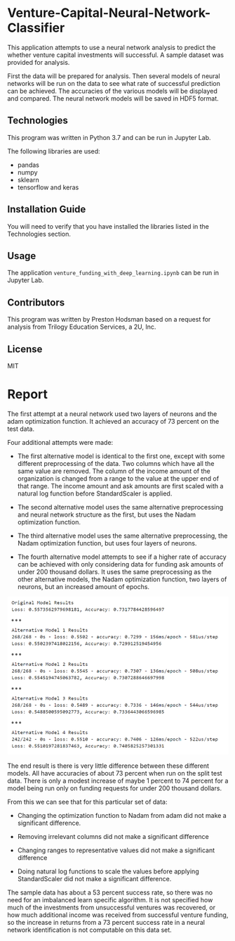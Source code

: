 # Venture-Capital-Neural-Network-Classifier

This application attempts to use a neural network analysis to predict the whether venture capital investments will successful. A sample dataset was provided for analysis.

First the data will be prepared for analysis. Then several models of neural networks will be run on the data to see what rate of successful prediction can be achieved. The accuracies of the various models will be displayed and compared. The neural network models will be saved in HDF5 format.

## Technologies

This program was written in Python 3.7 and can be run in Jupyter Lab.

The following libraries are used:

- pandas
- numpy
- sklearn
- tensorflow and keras

## Installation Guide

You will need to verify that you have installed the libraries listed in the Technologies section.

## Usage

The application `venture_funding_with_deep_learning.ipynb` can be run in Jupyter Lab. 

## Contributors
This program was written by Preston Hodsman based on a request for analysis from Trilogy Education Services, a 2U, Inc.

## License
MIT

# Report

The first attempt at a neural network used two layers of neurons and the adam optimization function. It achieved an accuracy of 73 percent on the test data.

Four additional attempts were made:

- The first alternative model is identical to the first one, except with some different preprocessing of the data. Two columns which have all the same value are removed. The column of the income amount of the organization is changed from a range to the value at the upper end of that range. The income amount and ask amounts are first scaled with a natural log function before StandardScaler is applied.

- The second alternative model uses the same alternative preprocessing and neural network structure as the first, but uses the Nadam optimization function.

- The third alternative model uses the same alternative preprocessing, the Nadam optimization function, but uses four layers of neurons.

- The fourth alternative model attempts to see if a higher rate of accuracy can be achieved with only considering data for funding ask amounts of under 200 thousand dollars. It uses the same preprocessing as the other alternative models, the Nadam optimization function, two layers of neurons, but an increased amount of epochs.

![](https://raw.githubusercontent.com/phodsman/Venture-Capital-Neural-Network-Classifier/main/Screenshot%202021-12-16%20103653.png)

The end result is there is very little difference between these different models. All have accuracies of about 73 percent when run on the split test data. There is only a modest increase of maybe 1 percent to 74 percent for a model being run only on funding requests for under 200 thousand dollars. 

From this we can see that for this particular set of data:

- Changing the optimization function to Nadam from adam did not make a significant difference.

- Removing irrelevant columns did not make a significant difference

- Changing ranges to representative values did not make a significant difference

- Doing natural log functions to scale the values before applying StandardScaler did not make a significant difference.

The sample data has about a 53 percent success rate, so there was no need for an imbalanced learn specific algorithm. It is not specified how much of the investments from unsuccessful ventures was recovered, or how much additional income was received from successful venture funding, so the increase in returns from a 73 percent success rate in a neural network identification is not computable on this data set.